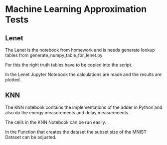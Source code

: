 # Machine Learning Approximation Tests

## Lenet

The Lenet is the notebook from homework and is needs generate lookup tables from generate_numpy_table_for_lenet.py

For this the right truth tables have to be copied into the script.

In the Lenet Jupyter Notebook the calculations are made and the results are plotted.

## KNN

The KNN notebook contains the implementations of the adder in Python and also do the energy measurements and delay measurements.

The cells in the KNN Notebook can be run easily.

In the Function that creates the dataset the subset size of the MNIST Dataset can be adjusted.

